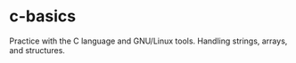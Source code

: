 # c-basics
Practice with the C language and GNU/Linux tools. Handling strings, arrays, and structures.
